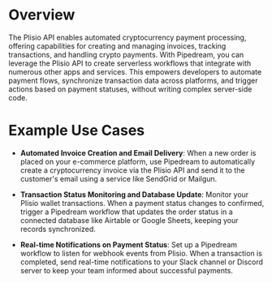 # Overview

The Plisio API enables automated cryptocurrency payment processing, offering capabilities for creating and managing invoices, tracking transactions, and handling crypto payments. With Pipedream, you can leverage the Plisio API to create serverless workflows that integrate with numerous other apps and services. This empowers developers to automate payment flows, synchronize transaction data across platforms, and trigger actions based on payment statuses, without writing complex server-side code.

# Example Use Cases

- **Automated Invoice Creation and Email Delivery**: When a new order is placed on your e-commerce platform, use Pipedream to automatically create a cryptocurrency invoice via the Plisio API and send it to the customer's email using a service like SendGrid or Mailgun.

- **Transaction Status Monitoring and Database Update**: Monitor your Plisio wallet transactions. When a payment status changes to confirmed, trigger a Pipedream workflow that updates the order status in a connected database like Airtable or Google Sheets, keeping your records synchronized.

- **Real-time Notifications on Payment Status**: Set up a Pipedream workflow to listen for webhook events from Plisio. When a transaction is completed, send real-time notifications to your Slack channel or Discord server to keep your team informed about successful payments.
